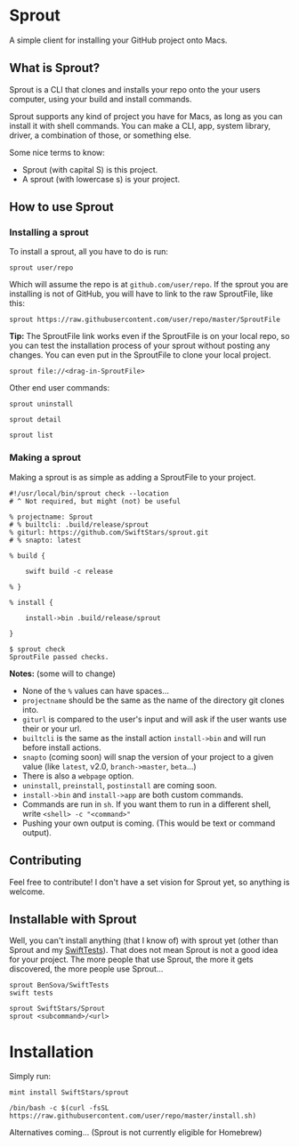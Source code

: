 # Sprout
A simple client for installing your GitHub project onto Macs.

## What is Sprout?
Sprout is a CLI that clones and installs your repo onto the your users computer, using your build and install commands.

Sprout supports any kind of project you have for Macs, as long as you can install it with shell commands. You can make a CLI, app, system library, driver, a combination of those, or something else.

Some nice terms to know:
- Sprout (with capital S) is this project.
- A sprout (with lowercase s) is your project.

## How to use Sprout
### Installing a sprout
To install a sprout, all you have to do is run:
```shell
sprout user/repo
```
Which will assume the repo is at `github.com/user/repo`.
If the sprout you are installing is not of GitHub, you will have to link to the raw SproutFile, like this:
```shell
sprout https://raw.githubusercontent.com/user/repo/master/SproutFile
```
**Tip:** The SproutFile link works even if the SproutFile is on your local repo, so you can test the installation process of your sprout without posting any changes. You can even put in the SproutFile to clone your local project.
```shell
sprout file://<drag-in-SproutFile>
```

Other end user commands:
```shell
sprout uninstall
```
```shell
sprout detail
```
```shell
sprout list
```

### Making a sprout
Making a sprout is as simple as adding a SproutFile to your project.
```SproutFile
#!/usr/local/bin/sprout check --location
# ^ Not required, but might (not) be useful

% projectname: Sprout
# % builtcli: .build/release/sprout
% giturl: https://github.com/SwiftStars/sprout.git
# % snapto: latest

% build {

    swift build -c release

% }

% install {

    install->bin .build/release/sprout

}
```
```shell
$ sprout check
SproutFile passed checks.
```
**Notes:** (some will to change)
- None of the `%` values can have spaces...
- `projectname` should be the same as the name of the directory git clones into.
- `giturl` is compared to the user's input and will ask if the user wants use their or your url.
- `builtcli` is the same as the install action `install->bin` and will run before install actions.
- `snapto` (coming soon) will snap the version of your project to a given value (like `latest`, v2.0, `branch->master`, `beta`...)
- There is also a `webpage` option.
- `uninstall`, `preinstall`, `postinstall` are coming soon.
- `install->bin` and `install->app` are both custom commands.
- Commands are run in `sh`. If you want them to run in a different shell, write `<shell> -c "<command>"`
- Pushing your own output is coming. (This would be text or command output).

## Contributing
Feel free to contribute! I don't have a set vision for Sprout yet, so anything is welcome.

## Installable with Sprout
Well, you can't install anything (that I know of) with sprout yet (other than Sprout and my [SwiftTests](https://github.com/BenSova/SwiftTests)). That does not mean Sprout is not a good idea for your project. The more people that use Sprout, the more it gets discovered, the more people use Sprout...

```shell
sprout BenSova/SwiftTests
swift tests
```
```shell
sprout SwiftStars/Sprout
sprout <subcommand>/<url>
```

# Installation
Simply run:
```shell
mint install SwiftStars/sprout
```
```shell
/bin/bash -c $(curl -fsSL https://raw.githubusercontent.com/user/repo/master/install.sh)
```
Alternatives coming... (Sprout is not currently eligible for Homebrew)
